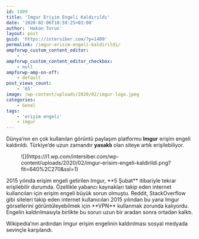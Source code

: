 ```yaml
---
id: 1409
title: 'Imgur Erişim Engeli Kaldırıldı'
date: '2020-02-06T10:59:25+03:00'
author: 'Hakan Torun'
layout: post
guid: 'https://intersiber.com/?p=1409'
permalink: /imgur-erisim-engeli-kaldirildi/
ampforwp_custom_content_editor:
    - ''
ampforwp_custom_content_editor_checkbox:
    - null
ampforwp-amp-on-off:
    - default
post_views_count:
    - '65'
image: /wp-content/uploads/2020/02/imgur-logo.jpeg
categories:
    - Genel
tags:
    - 'erişim engeli'
    - imgur
---
```


Dünya’nın en çok kullanılan görüntü paylaşım platformu **Imgur** erişim engeli kaldırıldı. Türkiye’de uzun zamandır **yasaklı** olan siteye artık erişilebiliyor.

<figure class="wp-block-image size-large">![](https://i1.wp.com/intersiber.com/wp-content/uploads/2020/02/imgur-erisim-engeli-kaldirildi.png?fit=640%2C270&ssl=1)</figure>2015 yılında erişim engeli getirilen Imgur, **5 Şubat** itibariyle tekrar erişilebilir durumda. Özellikle yabancı kaynakları takip eden internet kullancıları için erişim engeli büyük sorun olmuştu. Reddit, StackOverflow gibi siteleri takip eden internet kullanıcıları 2015 yılından bu yana Imgur görsellerini görüntüleyebilmek için **VPN** kullanmak zorunda kalıyordu. Engelin kaldırılmasıyla birlikte bu sorun uzun bir aradan sonra ortadan kalktı.

Wikipedia’nın ardından Imgur erişim engelinin kaldırılması sosyal medyada sevinçle karşılandı.
